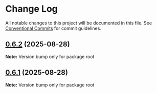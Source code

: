 # Change Log

All notable changes to this project will be documented in this file.
See [Conventional Commits](https://conventionalcommits.org) for commit guidelines.

## [0.6.2](https://github.com/EBEN4REAL/monorepo-workflows/compare/v0.6.1...v0.6.2) (2025-08-28)

**Note:** Version bump only for package root





## [0.6.1](https://github.com/EBEN4REAL/monorepo-workflows/compare/v0.6.0...v0.6.1) (2025-08-28)

**Note:** Version bump only for package root
